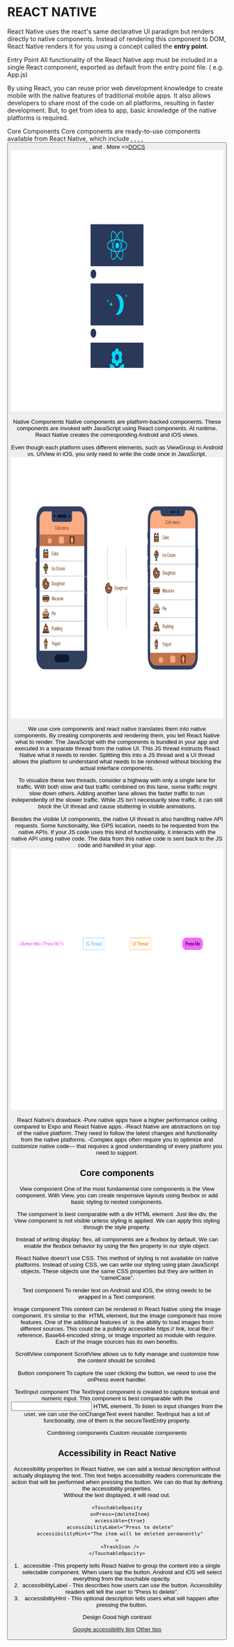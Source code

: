 # REACT NATIVE
React Native uses the react's same declarative UI paradigm but renders directly to native components.
Instead of rendering this component to DOM, React Native renders it for you using a concept called the **entry point**.

Entry Point
All functionality of the React Native app must be included in a single React component, exported as default from the entry point file. ( e.g. App.js)

By using React, you can reuse prior web development knowledge to create mobile with the native features of traditional mobile apps. It also allows developers to share most of the code on all platforms, resulting in faster development. But, to get from idea to app, basic knowledge of the native platforms is required.

Core Components
Core components are ready-to-use components available from React Native, which include <View>, <Text>, <Image>, <ScrollView>, <Button>, and <TextInput>. More =>[DOCS](https://reactnative.dev/docs/components-and-apis)
<img src="./Exploded View of Components.svg" height="600">

Native Components
Native components are platform-backed components. These components are invoked with JavaScript using React components. At runtime, React Native creates the corresponding Android and iOS views.

Even though each platform uses different elements, such as ViewGroup in Android vs. UIView in iOS, you only need to write the code once in JavaScript.
<img src="./multi-platform-button-v1.svg" height="600">

We use core components and react native translates them into native components.
By creating components and rendering them, you tell React Native what to render. The JavaScript with the components is bundled in your app and executed in a separate thread from the native UI. This JS thread instructs React Native what it needs to render. Splitting this into a JS thread and a UI thread allows the platform to understand what needs to be rendered without blocking the actual interface components.

To visualize these two threads, consider a highway with only a single lane for traffic. With both slow and fast traffic combined on this lane, some traffic might slow down others. Adding another lane allows the faster traffic to run independently of the slower traffic. While JS isn’t necessarily slow traffic, it can still block the UI thread and cause stuttering in visible animations.

Besides the visible UI components, the native UI thread is also handling native API requests. Some functionality, like GPS location, needs to be requested from the native APIs. If your JS code uses this kind of functionality, it interacts with the native API using native code. The data from this native code is sent back to the JS code and handled in your app.
<img src="./two-threads-v1.svg" height="600">

React Native's drawback
-Pure native apps have a higher performance ceiling compared to Expo and React Native apps.
-React Native are abstractions on top of the native platform. They need to follow the latest changes and functionality from the native platforms.
-Complex apps often require you to optimize and customize native code— that requires a good understanding of every platform you need to support.


## Core components
View component
One of the most fundamental core components is the View component. With View, you can create responsive layouts using flexbox or add basic styling to nested components.

The component is best comparable with a div HTML element. Just like div, the View component is not visible unless styling is applied. We can apply this styling through the style property.

Instead of writing display: flex, all components are a flexbox by default. We can enable the flexbox behavior by using the flex property in our style object.

React Native doesn’t use CSS. This method of styling is not available on native platforms. Instead of using CSS, we can write our styling using plain JavaScript objects. These objects use the same CSS properties but they are written in “camelCase”.

Text component
To render text on Android and iOS, the string needs to be wrapped in a Text component.

Image component
This content can be rendered in React Native using the Image component. It’s similar to the <img> HTML element, but the Image component has more features.
One of the additional features of <Image> is the ability to load images from different sources. This could be a publicly accessible https:// link, local file:// reference, Base64-encoded string, or image imported as module with require. Each of the image sources has its own benefits.

ScrollView component
ScrollView allows us to fully manage and customize how the content should be scrolled.

Button component
To capture the user clicking the button, we need to use the onPress event handler.

TextInput component
The TextInput component is created to capture textual and numeric input. This component is best comparable with the <input> HTML element.
To listen to input changes from the user, we can use the onChangeText event handler.
TextInput has a lot of functionality, one of them is the secureTextEntry property.

Combining components
Custom reusable components


## Accessibility in React Native
Accessibility properties
In React Native, we can add a textual description without actually displaying the text. This text helps accessibility readers communicate the action that will be performed when pressing the button. We can do that by defining the accessibility properties.  
Without the text displayed, it will read out.

```
<TouchableOpacity
  onPress={deleteItem}
  accessible={true}
  accessibilityLabel="Press to delete"
  accessibilityHint="The item will be deleted permanently"
>
  <TrashIcon />
</TouchableOpacity>
```

1. accessible -This property tells React Native to group the content into a single selectable component. When users tap the button, Android and iOS will select everything from the touchable opacity.
2. accessibilityLabel - This describes how users can use the button. Accessibility readers will tell the user to “Press to delete”.
3. accessibilityHint - This optional description tells users what will happen after pressing the button.

Design
Good high contrast

 [Google accessibility tips](https://developers.google.com/billions)
 [Other tips](https://www.youtube.com/watch?v=S3DzcCrEGbc)